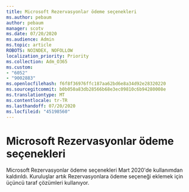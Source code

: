 ```yaml
---
title: Microsoft Rezervasyonlar ödeme seçenekleri
ms.author: pebaum
author: pebaum
manager: scotv
ms.date: 07/20/2020
ms.audience: Admin
ms.topic: article
ROBOTS: NOINDEX, NOFOLLOW
localization_priority: Priority
ms.collection: Adm_O365
ms.custom:
- "6052"
- "9002883"
ms.openlocfilehash: f6f8f36976ffc187aa62bd6e8a34d92e28320220
ms.sourcegitcommit: b0b050a83db28566b68e3ec09810c6b94280008e
ms.translationtype: MT
ms.contentlocale: tr-TR
ms.lasthandoff: 07/20/2020
ms.locfileid: "45198560"
---
```

# <a name="microsoft-bookings-payment-options"></a>Microsoft Rezervasyonlar ödeme seçenekleri

Microsoft Rezervasyonlar ödeme seçenekleri Mart 2020'de kullanımdan kaldırıldı. Kuruluşlar artık Rezervasyonlara ödeme seçeneği eklemek için üçüncü taraf çözümleri kullanıyor.